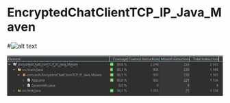 # EncryptedChatClientTCP_IP_Java_Maven
#![alt text](https://github.com/[username]/[reponame]/blob/[branch]/image.jpg?raw=true)

![alt text](https://github.com/Alex01234/EncryptedChatClientTCP_IP_Java_Maven/blob/master/EncryptedChatClientTCP_IP_Java_Maven_test_coverage.PNG?raw=true)
